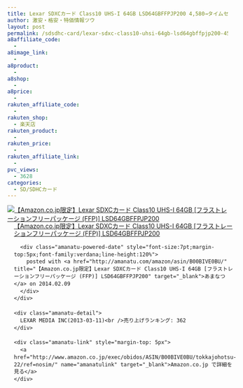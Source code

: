 ```yaml
---
title: Lexar SDXCカード Class10 UHS-I 64GB LSD64GBFFPJP200 4,580→タイムセール特価3千円台！送料無料！
author: 激安・格安・特価情報ツウ
layout: post
permalink: /sdsdhc-card/lexar-sdxc-class10-uhsi-64gb-lsd64gbffpjp200-45803.html
a8affiliate_code:
  - 
a8image_link:
  - 
a8product:
  - 
a8shop:
  - 
a8price:
  - 
rakuten_affiliate_code:
  - 
rakuten_shop:
  - 楽天店
rakuten_product:
  - 
rakuten_price:
  - 
rakuten_affiliate_link:
  - 
pvc_views:
  - 3628
categories:
  - SD/SDHCカード
---
```

<div class="amanatu-box" style="margin-bottom:0px;">
  <div class="amanatu-image" style="float:left;">
    <a href="http://www.amazon.co.jp/exec/obidos/ASIN/B00BIVE0BU/tokkajohotsu-22/ref=nosim/" name="amanatulink" target="_blank"><img src="http://i0.wp.com/ecx.images-amazon.com/images/I/51-jzP%2BdZoL._SL160_.jpg?w=546" alt="【Amazon.co.jp限定】Lexar SDXCカード Class10 UHS-I 64GB [フラストレーションフリーパッケージ (FFP)] LSD64GBFFPJP200" style="border: none;" data-recalc-dims="1" /></a>
  </div>
  
  <div class="amanatu-info" style="float:left;margin-left:15px;line-height:120%">
    <div class="amanatu-name" style="margin-bottom:10px;line-height:120%">
      <a href="http://www.amazon.co.jp/exec/obidos/ASIN/B00BIVE0BU/tokkajohotsu-22/ref=nosim/" name="amanatulink" target="_blank">【Amazon.co.jp限定】Lexar SDXCカード Class10 UHS-I 64GB [フラストレーションフリーパッケージ (FFP)] LSD64GBFFPJP200</a> 
      
      <div class="amanatu-powered-date" style="font-size:7pt;margin-top:5px;font-family:verdana;line-height:120%">
        posted with <a href="http://amanatu.com/amazon/asin/B00BIVE0BU/" title="【Amazon.co.jp限定】Lexar SDXCカード Class10 UHS-I 64GB [フラストレーションフリーパッケージ (FFP)] LSD64GBFFPJP200" target="_blank">あまなつ</a> on 2014.02.09
      </div>
    </div>
    
    <div class="amanatu-detail">
      LEXAR MEDIA INC(2013-03-11)<br />売り上げランキング: 362
    </div>
    
    <div class="amanatu-link" style="margin-top: 5px">
      <a href="http://www.amazon.co.jp/exec/obidos/ASIN/B00BIVE0BU/tokkajohotsu-22/ref=nosim/" name="amanatulink" target="_blank">Amazon.co.jp で詳細を見る</a>
    </div>
  </div>
  
  <div class="amanatu-footer" style="clear: left">
  </div>
</div>